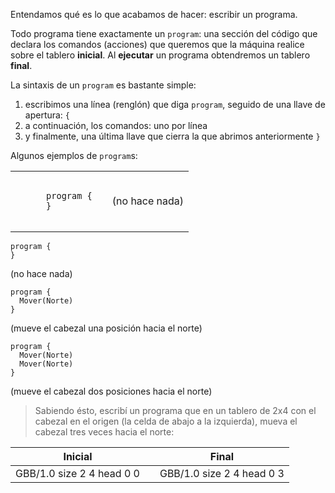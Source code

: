 Entendamos qué es lo que acabamos de hacer: escribir un programa.

Todo programa tiene exactamente un `program`: una sección del código que declara los comandos (acciones) que queremos que la máquina realice sobre el tablero **inicial**. Al **ejecutar** un programa obtendremos un tablero **final**.

La sintaxis de un `program` es bastante simple:

1. escribimos una línea (renglón) que diga `program`, seguido de una llave de apertura: `{`
1. a continuación, los comandos: uno por línea
1. y finalmente, una última llave que cierra la que abrimos anteriormente `}`

Algunos ejemplos de `program`s:


<table class= "table" style="width:100%">
  <tbody>
  <tr>
    <td style="text-align: left">  
      <pre class="highlight gobstones"><code>
      program {
      }
      </code></pre>
    </td>
    <td style="text-align: center"><i class="fa fa-arrow-right"></i></td> 
    <td style="text-align: left">
(no hace nada)
    </td>
  </tr>
  <tbody>
</table>





```gobstones
program {
}
```

(no hace nada)


```gobstones
program {
  Mover(Norte)
}
```

(mueve el cabezal una posición hacia el norte)

```gobstones
program {
  Mover(Norte)
  Mover(Norte)
}
```

(mueve el cabezal dos posiciones hacia el norte)

> Sabiendo ésto, escribí un programa que en un tablero de 2x4 con el cabezal en el origen (la celda de abajo a la izquierda), mueva el cabezal tres veces hacia el norte:

<table class= "table" style="width:100%">
  <thead>
  <tr>
    <th style="text-align: center">Inicial</th>
    <th style="text-align: center"></th> 
    <th style="text-align: center">Final</th>
  </tr>
  </thead>
  <tbody>
  <tr>
    <td style="text-align: center">  
      <gs-board>
        GBB/1.0
        size 2 4
        head 0 0
      </gs-board>
    </td>
    <td style="text-align: center"><i class="fa fa-arrow-right"></i></td> 
    <td style="text-align: center">
      <gs-board>
        GBB/1.0
        size 2 4
        head 0 3
      </gs-board>
    </td>
  </tr>
  <tbody>
</table>
